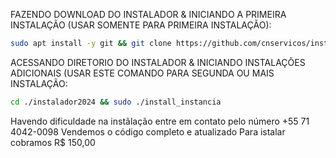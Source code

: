 FAZENDO DOWNLOAD DO INSTALADOR & INICIANDO A PRIMEIRA INSTALAÇÃO (USAR SOMENTE PARA PRIMEIRA INSTALAÇÃO):

```bash
sudo apt install -y git && git clone https://github.com/cnservicos/instalador2024.git && sudo chmod -R 777 instalador2024 && cd instalador2024 && sudo ./install_primaria
```

ACESSANDO DIRETORIO DO INSTALADOR & INICIANDO INSTALAÇÕES ADICIONAIS (USAR ESTE COMANDO PARA SEGUNDA OU MAIS INSTALAÇÃO:
```bash
cd ./instalador2024 && sudo ./install_instancia
```

Havendo dificuldade na instãlação entre em contato pelo número +55 71 4042-0098
Vendemos o código completo e atualizado 
Para istalar cobramos R$ 150,00
